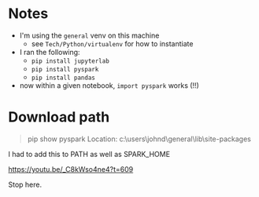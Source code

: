 # Notes

- I'm using the `general` venv on this machine
  - see `Tech/Python/virtualenv` for how to instantiate
- I ran the following:
  - `pip install jupyterlab`
  - `pip install pyspark`
  - `pip install pandas`
- now within a given notebook, `import pyspark` works (!!)

# Download path

> pip show pyspark
> Location: c:\users\johnd\general\lib\site-packages

I had to add this to PATH as well as SPARK_HOME

https://youtu.be/_C8kWso4ne4?t=609

Stop here.
